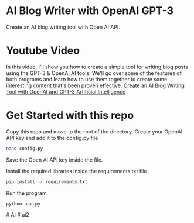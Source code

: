 # AI Blog Writer with OpenAI GPT-3
Create an AI blog writing tool with Open AI API. 


# Youtube Video
In this video, I'll show you how to create a simple tool for writing blog posts using the GPT-3 & OpenAI AI tools. We'll go over some of the features of both programs and learn how to use them together to create some interesting content that's been proven effective.
[Create an AI Blog Writing Tool with OpenAI and GPT-3 Artificial Intelligence](https://www.youtube.com/watch?v=jZW4W02iRBA)

# Get Started with this repo
Copy this repo and move to the root of the directory.
Create your OpenAI API key and add it to the config.py file

```sh
nano config.py

```
Save the Open AI API key inside the file.


Install the required libraries inside the requirements txt file

``` sh
pip install -r requirements.txt
```

Run the program

```sh
python app.py
```
#   A I  
 #   a i 2  
 